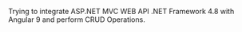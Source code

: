 Trying to integrate ASP.NET MVC WEB API .NET Framework 4.8 with Angular 9 and perform CRUD Operations.
